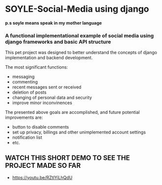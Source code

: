 # SOYLE-Social-Media using django
#### p.s soyle means speak in my mother language
### A functional implementational example of social media using django frameworks and basic API structure


This pet project was designed to better understand the concepts of django implementation and backend development. 

The most significant functions:
* messaging
* commenting
* recent messages sent or received
* deletion of posts
* changing of personal data and security
* improve minor inconvinences

The presented above goals are accomplished, and future potential improvements are:
* button to disable comments
* set up privacy, billings and other unimplemented account settings
* notification list
* etc.

## WATCH THIS SHORT DEMO TO SEE THE PROJECT MADE SO FAR
* https://youtu.be/RZtIYiLhQdU


